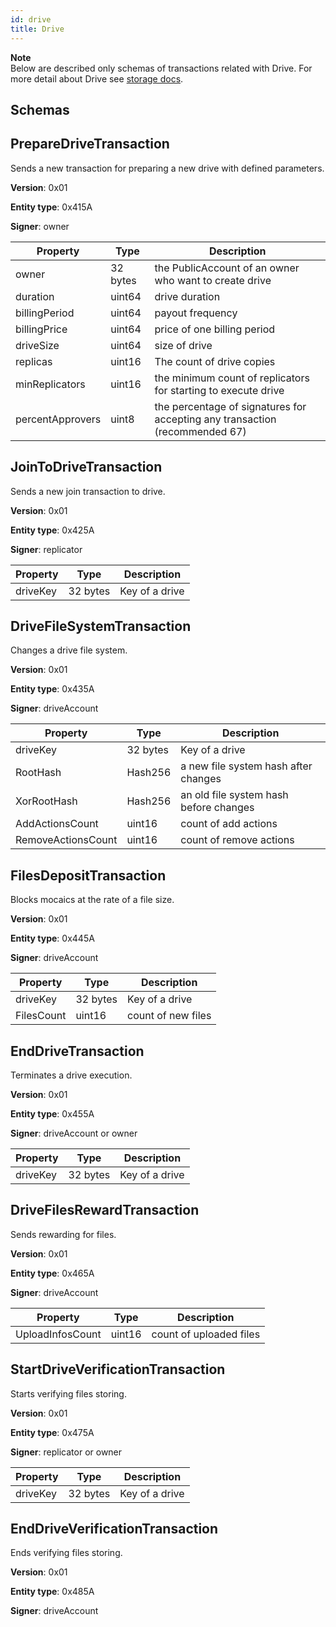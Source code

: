 ```yaml
---
id: drive
title: Drive
---
```


<div class="info">

**Note** \
Below are described only schemas of transactions related with Drive. For more detail about Drive see [storage docs](https://storagedocs.xpxsirius.io/docs/built_in_features/drive/overview/).

</div>

## Schemas

## PrepareDriveTransaction
Sends a new transaction for preparing a new drive with defined parameters.

**Version**: 0x01

**Entity type**: 0x415A

**Signer**: owner

**Property**    |**Type** |	**Description**
----------------|---------|--------------------
| owner | 32 bytes | the PublicAccount of an owner who want to create drive |
| duration | uint64 | drive duration |
| billingPeriod | uint64 | payout frequency |
| billingPrice | uint64 | price of one billing period |
| driveSize | uint64 | size of drive |
| replicas | uint16 | The count of drive copies|
| minReplicators | uint16 | the minimum count of replicators for starting to execute drive |
| percentApprovers | uint8 | the percentage of signatures for accepting any transaction (recommended 67) |

## JoinToDriveTransaction
Sends a new join transaction to drive.

**Version**: 0x01

**Entity type**: 0x425A

**Signer**: replicator

**Property**    |**Type** |	**Description**
----------------|---------|--------------------
| driveKey | 32 bytes | Key of a drive |


## DriveFileSystemTransaction
Changes a drive file system.

**Version**: 0x01

**Entity type**: 0x435A 

**Signer**: driveAccount

**Property**    |**Type** |	**Description**
----------------|---------|--------------------
| driveKey | 32 bytes | Key of a drive |
|  RootHash | Hash256 | a new file system hash after changes |
| XorRootHash | Hash256 | an old file system hash before changes |
| AddActionsCount | uint16 | count of add actions |
| RemoveActionsCount | uint16 | count of remove actions |

## FilesDepositTransaction
Blocks mocaics at the rate of a file size.

**Version**: 0x01

**Entity type**: 0x445A

**Signer**: driveAccount

**Property**    |**Type** |	**Description**
----------------|---------|--------------------
| driveKey | 32 bytes | Key of a drive |
| FilesCount | uint16 | count of new files |

## EndDriveTransaction
Terminates a drive execution.

**Version**: 0x01

**Entity type**: 0x455A

**Signer**: driveAccount or owner

**Property**    |**Type** |	**Description**
----------------|---------|--------------------
| driveKey | 32 bytes | Key of a drive |

## DriveFilesRewardTransaction
Sends rewarding for files.

**Version**: 0x01

**Entity type**: 0x465A

**Signer**: driveAccount

**Property**    |**Type** |	**Description**
----------------|---------|--------------------
| UploadInfosCount | uint16 | count of uploaded files |


## StartDriveVerificationTransaction
Starts verifying files storing.

**Version**: 0x01

**Entity type**: 0x475A

**Signer**: replicator or owner

**Property**    |**Type** |	**Description**
----------------|---------|--------------------
| driveKey | 32 bytes | Key of a drive |


## EndDriveVerificationTransaction
Ends verifying files storing.

**Version**: 0x01

**Entity type**: 0x485A

**Signer**: driveAccount
